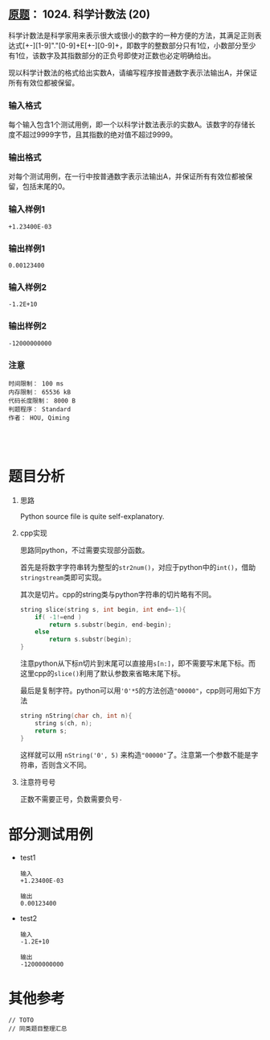 ##	[原题](https://www.patest.cn/contests/pat-b-practise/1024)： 1024. 科学计数法 (20)

科学计数法是科学家用来表示很大或很小的数字的一种方便的方法，其满足正则表达式[+-][1-9]"."[0-9]+E[+-][0-9]+，即数字的整数部分只有1位，小数部分至少有1位，该数字及其指数部分的正负号即使对正数也必定明确给出。

现以科学计数法的格式给出实数A，请编写程序按普通数字表示法输出A，并保证所有有效位都被保留。

###	输入格式

每个输入包含1个测试用例，即一个以科学计数法表示的实数A。该数字的存储长度不超过9999字节，且其指数的绝对值不超过9999。

###	输出格式

对每个测试用例，在一行中按普通数字表示法输出A，并保证所有有效位都被保留，包括末尾的0。

###	输入样例1

	+1.23400E-03

###	输出样例1

	0.00123400

###	输入样例2

	-1.2E+10

###	输出样例2

	-12000000000

###	注意

	时间限制： 100 ms
	内存限制： 65536 kB
	代码长度限制： 8000 B
	判题程序： Standard
	作者： HOU, Qiming

<br/><br/>

#	题目分析

1.	思路

	Python source file is quite self-explanatory.

2.	cpp实现

	思路同python，不过需要实现部分函数。

	首先是将数字字符串转为整型的`str2num()`，对应于python中的`int()`，借助`stringstream`类即可实现。

	其次是切片。cpp的string类与python字符串的切片略有不同。

	```cpp
	string slice(string s, int begin, int end=-1){
		if( -1!=end )
			return s.substr(begin, end-begin);
		else
			return s.substr(begin);
	}
	```

	注意python从下标n切片到末尾可以直接用`s[n:]`，即不需要写末尾下标。而这里cpp的`slice()`利用了默认参数来省略末尾下标。

	最后是复制字符。python可以用`'0'*5`的方法创造`"00000"`，cpp则可用如下方法

	```cpp
	string nString(char ch, int n){
		string s(ch, n);
		return s;
	}
	```

	这样就可以用 `nString('0', 5)` 来构造`"00000"`了。注意第一个参数不能是字符串，否则含义不同。

3.	注意符号号

	正数不需要正号，负数需要负号`-`

#	部分测试用例

*	test1

		输入
		+1.23400E-03
		
		输出
		0.00123400

*	test2

		输入
		-1.2E+10

		输出
		-12000000000

#	其他参考

	// TOTO
	// 同类题目整理汇总
